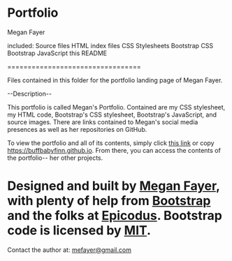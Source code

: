 # Portfolio

Megan Fayer

included:
Source files
HTML index files
CSS Stylesheets
Bootstrap CSS
Bootstrap JavaScript
this README

=================================

Files contained in this folder for the portfolio landing page of Megan Fayer.

--Description--

This portfolio is called Megan's Portfolio.
Contained are my CSS stylesheet, my HTML code, Bootstrap's CSS stylesheet, Bootstrap's JavaScript, and source images. There are links contained to Megan's social media presences as well as her repositories on GitHub.

To view the portfolio and all of its contents, simply click [this link] or copy https://buffbabyfinn.github.io. From there, you can access the contents of the portfolio-- her other projects.

Designed and built by [Megan Fayer], with plenty of help from [Bootstrap] and the folks at [Epicodus]. Bootstrap code is licensed by [MIT].
==================================

Contact the author at: [mefayer@gmail.com]

[mefayer@gmail.com]: <mailto:mefayer@gmail.com>
[this link]: <https://buffbabyfinn.github.io>
[Megan Fayer]: <https://www.linkedin.com/profile/view?authType=NAME_SEARCH&id=ACgAAA0N2q4B69id2wYwJW1wVb1eXceYY0LlBgw&authToken=aS-o>
[Bootstrap]: <http://getbootstrap.com/>
[Epicodus]: <http://www.epicodus.com/>
[MIT]: <http://web.mit.edu/>
